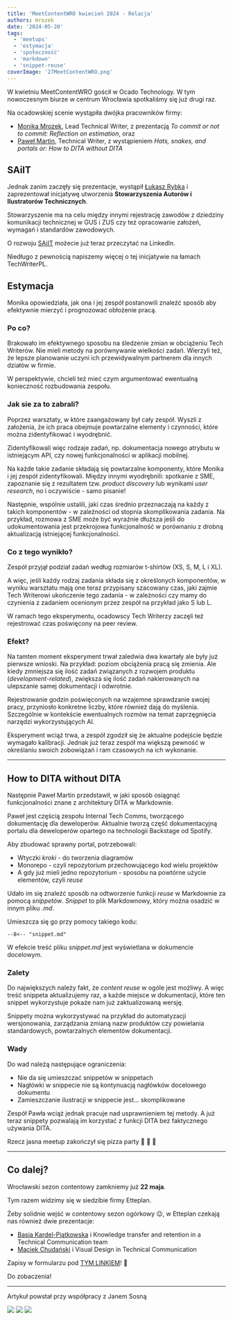 ```yaml
---
title: 'MeetContentWRO kwiecień 2024 - Relacja'
authors: mrozek
date: '2024-05-20'
tags:
  - 'meetups'
  - 'estymacja'
  - 'społeczność'
  - 'markdown'
  - 'snippet-reuse'
coverImage: '27MeetContentWRO.png'
---
```


W kwietniu MeetContentWRO gościł w Ocado Technology. W tym nowoczesnym biurze w
centrum Wrocławia spotkaliśmy się już drugi raz.

Na ocadowskiej scenie wystąpiła dwójka pracowników firmy:

<!--truncate-->

- [Monika Mrozek](https://www.linkedin.com/in/monika-mrozek/), Lead Technical
  Writer, z prezentacją _To commit or not to commit: Reflection on estimation_,
  oraz
- [Paweł Martin](https://www.linkedin.com/in/pawel-martin/), Technical Writer, z
  wystąpieniem _Hats, snakes, and portals or: How to DITA without DITA_

## SAiIT

Jednak zanim zaczęły się prezentacje, wystąpił
[Łukasz Rybka](https://www.linkedin.com/in/%C5%82ukasz-rybka-364a81190/) i
zaprezentował inicjatywę utworzenia **Stowarzyszenia Autorów i Ilustratorów
Technicznych**.

Stowarzyszenie ma na celu między innymi rejestrację zawodów z dziedziny
komunikacji technicznej w GUS i ZUS czy też opracowanie założeń, wymagań i
standardów zawodowych.

O rozwoju [SAiIT](https://www.linkedin.com/in/saiit-polska-03a008308/) możecie
już teraz przeczytać na LinkedIn.

Niedługo z pewnością napiszemy więcej o tej inicjatywie na łamach TechWriterPL.

## Estymacja

Monika opowiedziała, jak ona i jej zespół postanowili znaleźć sposób aby
efektywnie mierzyć i prognozować obłożenie pracą.

### Po co?

Brakowało im efektywnego sposobu na śledzenie zmian w obciążeniu Tech Writerów.
Nie mieli metody na porównywanie wielkości zadań. Wierzyli też, że lepsze
planowanie uczyni ich przewidywalnym partnerem dla innych działów w firmie.

W perspektywie, chcieli też mieć czym argumentować ewentualną konieczność
rozbudowania zespołu.

### Jak sie za to zabrali?

Poprzez warsztaty, w które zaangażowany był cały zespół. Wyszli z założenia, że
ich praca obejmuje powtarzalne elementy i czynności, które można zidentyfikować
i wyodrębnić.

Zidentyfikowali więc rodzaje zadań, np. dokumentacja nowego atrybutu w
istniejącym API, czy nowej funkcjonalności w aplikacji mobilnej.

Na każde takie zadanie składają się powtarzalne komponenty, które Monika i jej
zespół zidentyfikowali. Między innymi wyodrębnili: spotkanie z SME, zapoznanie
się z rezultatem tzw. _product discovery_ lub wynikami _user research_, no i
oczywiście - samo pisanie!

Następnie, wspólnie ustalili, jaki czas średnio przeznaczają na każdy z takich
komponentów - w zależności od stopnia skomplikowania zadania. Na przykład,
rozmowa z SME może być wyraźnie dłuższa jeśli do udokumentowania jest
przekrojowa funkcjonalność w porównaniu z drobną aktualizacją istniejącej
funkcjonalności.

### Co z tego wynikło?

Zespół przyjął podział zadań według rozmiarów t-shirtów (XS, S, M, L i XL).

A więc, jeśli każdy rodzaj zadania składa się z określonych komponentów, w
wyniku warsztatu mają one teraz przypisany szacowany czas, jaki zajmie Tech
Writerowi ukończenie tego zadania - w zależności czy mamy do czynienia z
zadaniem ocenionym przez zespół na przykład jako S lub L.

W ramach tego eksperymentu, ocadowscy Tech Writerzy zaczęli też rejestrować czas
poświęcony na peer review.

### Efekt?

Na tamten moment eksperyment trwał zaledwia dwa kwartały ale były już pierwsze
wnioski. Na przykład: poziom obciążenia pracą się zmienia. Ale kiedy zmniejsza
się ilość zadań związanych z rozwojem produktu (_development-related_), zwiększa
się ilość zadań nakierowanych na ulepszanie samej dokumentacji i odwrotnie.

Rejestrowanie godzin poświęconych na wzajemne sprawdzanie swojej pracy,
przyniosło konkretne liczby, które również dają do myślenia. Szczególnie w
kontekście ewentualnych rozmów na temat zaprzęgnięcia narzędzi wykorzystujących
AI.

Eksperyment wciąż trwa, a zespół zgodził się że aktualne podejście będzie
wymagało kalibracji. Jednak już teraz zespół ma większą pewność w określaniu
swoich zobowiązań i ram czasowych na ich wykonanie.

---

## How to DITA without DITA

Następnie Paweł Martin przedstawił, w jaki sposób osiągnąć funkcjonalności znane
z architektury DITA w Markdownie.

Paweł jest częścią zespołu Internal Tech Comms, tworzącego dokumentację dla
deweloperów. Aktualnie tworzą część dokumentacyjną portalu dla deweloperów
opartego na technologii Backstage od Spotify.

Aby zbudować sprawny portal, potrzebowali:

- Wtyczki _kroki_ - do tworzenia diagramów
- Monorepo - czyli repozytorium przechowującego kod wielu projektów
- A gdy już mieli jedno repozytorium - sposobu na powtórne użycie elementów,
  czyli _reuse_

Udało im się znaleźć sposób na odtworzenie funkcji _reuse_ w Markdownie za
pomocą _snippetów_. _Snippet_ to plik Markdownowy, który można osadzić w innym
pliku _.md_.

Umieszcza się go przy pomocy takiego kodu:

`--8<-- "snippet.md"`

W efekcie treść pliku _snippet.md_ jest wyświetlana w dokumencie docelowym.

### Zalety

Do największych należy fakt, że _content reuse_ w ogóle jest możliwy. A więc
treść snippeta aktualizujemy raz, a każde miejsce w dokumentacji, które ten
snippet wykorzystuje pokaże nam już zaktualizowaną wersję.

Snippety można wykorzystywać na przykład do automatyzacji wersjonowania,
zarządzania zmianą nazw produktów czy powielania standardowych, powtarzalnych
elementów dokumentacji.

### Wady

Do wad należą następujące ograniczenia:

- Nie da się umieszczać snippetów w snippetach
- Nagłówki w snippecie nie są kontynuacją nagłówków docelowego dokumentu
- Zamieszczanie ilustracji w snippecie jest... skomplikowane

Zespół Pawła wciąż jednak pracuje nad usprawnieniem tej metody. A już teraz
snippety pozwalają im korzystać z funkcji DITA bez faktycznego używania DITA.

Rzecz jasna meetup zakończył się pizza party 🍕 🍹 🤩

---

## Co dalej?

Wrocławski sezon contentowy zamkniemy już **22 maja**.

Tym razem widzimy się w siedzibie firmy Etteplan.

Żeby solidnie wejść w contentowy sezon ogórkowy 😉, w Etteplan czekają nas
również dwie prezentacje:

- [Basia Kardel-Piątkowska](https://www.linkedin.com/in/barbara-kardel-piatkowska/)
  i Knowledge transfer and retention in a Technical Communication team
- [Maciek Chudański](https://www.linkedin.com/in/maciekchudanski/) i Visual
  Design in Technical Communication

Zapisy w formularzu pod [TYM LINKIEM](https://forms.gle/b6YrWoYG7teRorT38)! 👋

Do zobaczenia!

---

Artykuł powstał przy współpracy z Janem Sosną

![](images/ocado_1.jpg) ![](images/ocado_2.jpg) ![](images/ocado_3.jpg)

